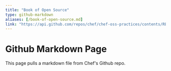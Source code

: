```yaml
---
title: "Book of Open Source"
type: github-markdown
aliases: [/book-of-open-source.md]
link: "https://api.github.com/repos/chef/chef-oss-practices/contents/README.md?v2"
---
```


# Github Markdown Page
This page pulls a markdown file from Chef's Github repo.